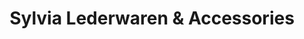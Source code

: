 ---
title: "Sylvia Lederwaren & Accessories"
url: /erftstadt/sylvia-lederwaren-und-accessories/
shop: Kleidung
---